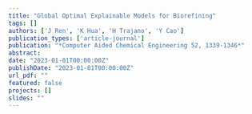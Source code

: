 ```yaml
---
title: "Global Optimal Explainable Models for Biorefining"
tags: []
authors: ['J Ren', 'K Hua', 'H Trajano', 'Y Cao']
publication_types: ['article-journal']
publication: "*Computer Aided Chemical Engineering 52, 1339-1346*"
abstract: 
date: "2023-01-01T00:00:00Z"
publishDate: "2023-01-01T00:00:00Z"
url_pdf: ""
featured: false
projects: []
slides: ""
---
```

